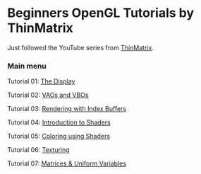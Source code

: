 # Beginners OpenGL Tutorials by ThinMatrix

Just followed the YouTube series from [ThinMatrix](https://www.youtube.com/playlist?list=PLRIWtICgwaX0u7Rf9zkZhLoLuZVfUksDP).

### Main menu

Tutorial 01: [The Display](https://github.com/elitebox/OpenGLTutorial/tree/main/tutorial-01-the-display)

Tutorial 02: [VAOs and VBOs](https://github.com/elitebox/OpenGLTutorial/tree/main/tutorial-02-vaos-and-vbos)

Tutorial 03: [Rendering with Index Buffers](https://github.com/elitebox/OpenGLTutorial/tree/main/tutorial-03-rendering-with-index-buffers)

Tutorial 04: [Introduction to Shaders](https://github.com/elitebox/OpenGLTutorial/tree/main/tutorial-04-introduction-to-shaders)

Tutorial 05: [Coloring using Shaders](https://github.com/elitebox/OpenGLTutorial/tree/main/tutorial-05-coloring-using-shaders)

Tutorial 06: [Texturing](https://github.com/elitebox/OpenGLTutorial/tree/main/tutorial-06-texturing)

Tutorial 07: [Matrices & Uniform Variables](https://github.com/elitebox/OpenGLTutorial/tree/main/tutorial-07-matrices-and-uniform-variables)
